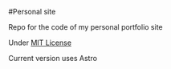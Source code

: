#Personal site

Repo for the code of my personal portfolio site

Under [MIT License](./LICENSE)

Current version uses Astro